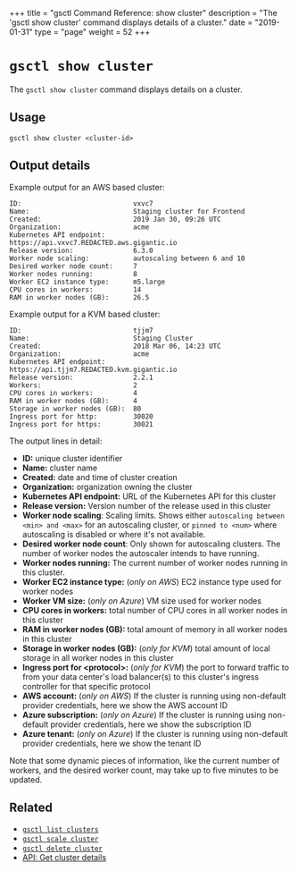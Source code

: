 +++
title = "gsctl Command Reference: show cluster"
description = "The 'gsctl show cluster' command displays details of a cluster."
date = "2019-01-31"
type = "page"
weight = 52
+++

# `gsctl show cluster`

The `gsctl show cluster` command displays details on a cluster.

## Usage

```nohighlight
gsctl show cluster <cluster-id>
```

## Output details

Example output for an AWS based cluster:

```nohighlight
ID:                            vxvc7
Name:                          Staging cluster for Frontend
Created:                       2019 Jan 30, 09:26 UTC
Organization:                  acme
Kubernetes API endpoint:       https://api.vxvc7.REDACTED.aws.gigantic.io
Release version:               6.3.0
Worker node scaling:           autoscaling between 6 and 10
Desired worker node count:     7
Worker nodes running:          8
Worker EC2 instance type:      m5.large
CPU cores in workers:          14
RAM in worker nodes (GB):      26.5
```

Example output for a KVM based cluster:

```nohighlight
ID:                            tjjm7
Name:                          Staging Cluster
Created:                       2018 Mar 06, 14:23 UTC
Organization:                  acme
Kubernetes API endpoint:       https://api.tjjm7.REDACTED.kvm.gigantic.io
Release version:               2.2.1
Workers:                       2
CPU cores in workers:          4
RAM in worker nodes (GB):      4
Storage in worker nodes (GB):  80
Ingress port for http:         30020
Ingress port for https:        30021
```

The output lines in detail:

- **ID:** unique cluster identifier
- **Name:** cluster name
- **Created:** date and time of cluster creation
- **Organization:** organization owning the cluster
- **Kubernetes API endpoint:** URL of the Kubernetes API for this cluster
- **Release version:** Version number of the release used in this cluster
- **Worker node scaling**: Scaling limits. Shows either `autoscaling between <min> and <max>` for an autoscaling cluster, or `pinned to <num>` where autoscaling is disabled or where it's not available.
- **Desired worker node count**: Only shown for autoscaling clusters. The number of worker nodes the autoscaler intends to have running.
- **Worker nodes running:** The current number of worker nodes running in this cluster.
- **Worker EC2 instance type:** (_only on AWS_) EC2 instance type used for worker nodes
- **Worker VM size:** (_only on Azure_) VM size used for worker nodes
- **CPU cores in workers:** total number of CPU cores in all worker nodes in this cluster
- **RAM in worker nodes (GB):** total amount of memory in all worker nodes in this cluster
- **Storage in worker nodes (GB):** (_only for KVM_) total amount of local storage in all worker nodes in this cluster
- **Ingress port for &lt;protocol&gt;:** (_only for KVM_) the port to forward traffic to from your data center's load balancer(s) to this cluster's ingress controller for that specific protocol
- **AWS account:** (_only on AWS_) If the cluster is running using non-default provider credentials, here we show the AWS account ID
- **Azure subscription:** (_only on Azure_) If the cluster is running using non-default provider credentials, here we show the subscription ID
- **Azure tenant:** (_only on Azure_) If the cluster is running using non-default provider credentials, here we show the tenant ID

Note that some dynamic pieces of information, like the current number of workers, and the desired worker count, may take up to five minutes to be updated.

## Related

- [`gsctl list clusters`](../list-clusters/)
- [`gsctl scale cluster`](../scale-cluster/)
- [`gsctl delete cluster`](../delete-cluster/)
- [API: Get cluster details](/api/#operation/getCluster)
